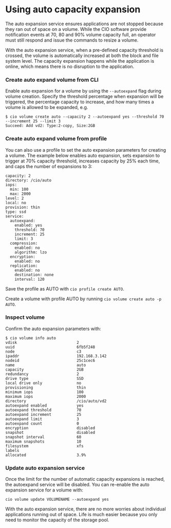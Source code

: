 # Using auto capacity expansion 

The auto expansion service ensures applications are not stopped because they ran out of space on a volume. While the CIO software provide notification events at 70, 80 and 90% volume capacity full, an operator must still respond and issue the commands to resize a volume. 

With the auto expansion service, when a pre-defined capacity threshold is crossed, the volume is automatically increased at both the block and file system level. The capacity expansion happens while the application is online, which means there is no disruption to the application. 

<h3>Create auto expand volume from CLI</h3>

Enable auto expansion for a volume by using the `--autoexpand` flag during volume creation. Specify the threshold percentage when expansion will be triggered, the percentage capacity to increase, and how many times a volume is allowed to be expanded, e.g. 

```
$ cio volume create auto --capacity 2 --autoexpand yes --threshold 70 --increment 25 --limit 3
Succeed: Add vd2: Type:2-copy, Size:2GB
```

<h3>Create auto expand volume from profile</h3>

You can also use a profile to set the auto expansion parameters for creating a volume. The example below enables auto expansion, sets expansion to trigger at 70% capacity threshold, increases capacity by 25% each time, and caps the number of expansions to 3:

```
capacity: 2
directory: /cio/auto
iops:
  min: 100
  max: 2000
level: 2
local: no
provision: thin
type: ssd
service:
  autoexpand:
    enabled: yes
    threshold: 70
    increment: 25
    limit: 3
  compression:
    enabled: no
    algorithm: lzo
  encryption:
    enabled: no
  replication:
    enabled: no
    destination: none
    interval: 120
```

Save the profile as AUTO with `cio profile create AUTO`. 

Create a volume with profile AUTO by running `cio volume create auto -p AUTO`.

<h3>Inspect volume</h3>

Confirm the auto expansion parameters with:

```
$ cio volume info auto
vdisk                          2
uuid                           6fb5f248
node                           c3
ipaddr                         192.168.3.142
nodeid                         25c1cec6
name                           auto
capacity                       2GB
redundancy                     2
drive type                     SSD
local drive only               no
provisioning                   thin
minimum iops                   100
maximum iops                   2000
directory                      /cio/auto/vd2
autoexpand enabled             yes
autoexpand threshold           70
autoexpand increment           25
autoexpand limit               3
autoexpand count               0
encryption                     disabled
snapshot                       disabled
snapshot interval              60
maximum snapshots              10
filesystem                     xfs
labels
allocated                      3.9%
```

<h3>Update auto expansion service</h3>

Once the limit for the number of automatic capacity expansions is reached, the autoexpand service will be disabled. You can re-enable the auto expansion service for a volume with:
```
cio volume update VOLUMENAME --autoexpand yes
```

With the auto expansion service, there are no more worries about individual applications running out of space. Life is much easier because you only need to monitor the capacity of the storage pool.

